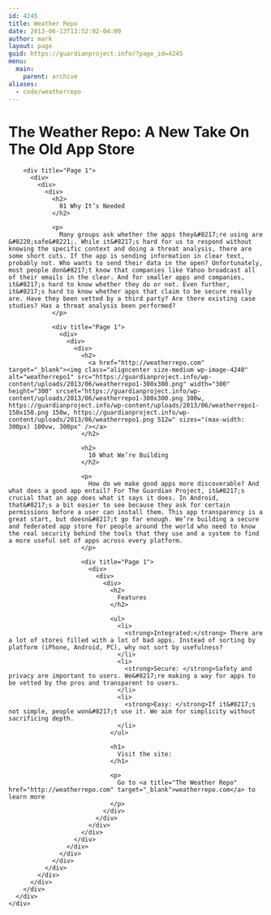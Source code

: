 ```yaml
---
id: 4245
title: Weather Repo
date: 2013-06-13T13:52:02-04:00
author: mark
layout: page
guid: https://guardianproject.info/?page_id=4245
menu:
  main:
    parent: archive
aliases:
  - code/weatherrepo
---
```

<div title="Page 1">
  <div>
    <div>
      <div>
        <h1>
          The Weather Repo: A New Take On The Old App Store
        </h1>
        
        <div title="Page 1">
          <div>
            <div>
              <div>
                <h2>
                  01 Why It’s Needed
                </h2>
                
                <p>
                  Many groups ask whether the apps they&#8217;re using are &#8220;safe&#8221;. While it&#8217;s hard for us to respond without knowing the specific context and doing a threat analysis, there are some short cuts. If the app is sending information in clear text, probably not. Who wants to send their data in the open? Unfortunately, most people don&#8217;t know that companies like Yahoo broadcast all of their emails in the clear. And for smaller apps and companies, it&#8217;s hard to know whether they do or not. Even further, it&#8217;s hard to know whether apps that claim to be secure really are. Have they been vetted by a third party? Are there existing case studies? Has a threat analysis been performed?
                </p>
                
                <div title="Page 1">
                  <div>
                    <div>
                      <div>
                        <h2>
                          <a href="http://weatherrepo.com" target="_blank"><img class="aligncenter size-medium wp-image-4240" alt="weatherrepo1" src="https://guardianproject.info/wp-content/uploads/2013/06/weatherrepo1-300x300.png" width="300" height="300" srcset="https://guardianproject.info/wp-content/uploads/2013/06/weatherrepo1-300x300.png 300w, https://guardianproject.info/wp-content/uploads/2013/06/weatherrepo1-150x150.png 150w, https://guardianproject.info/wp-content/uploads/2013/06/weatherrepo1.png 512w" sizes="(max-width: 300px) 100vw, 300px" /></a>
                        </h2>
                        
                        <h2>
                          10 What We’re Building
                        </h2>
                        
                        <p>
                          How do we make good apps more discoverable? And what does a good app entail? For The Guardian Project, it&#8217;s crucial that an app does what it says it does. In Android, that&#8217;s a bit easier to see because they ask for certain permissions before a user can install them. This app transparency is a great start, but doesn&#8217;t go far enough. We’re building a secure and federated app store for people around the world who need to know the real security behind the tools that they use and a system to find a more useful set of apps across every platform.
                        </p>
                        
                        <div title="Page 1">
                          <div>
                            <div>
                              <div>
                                <h2>
                                  Features
                                </h2>
                                
                                <ul>
                                  <li>
                                    <strong>Integrated:</strong> There are a lot of stores filled with a lot of bad apps. Instead of sorting by platform (iPhone, Android, PC), why not sort by usefulness?
                                  </li>
                                  <li>
                                    <strong>Secure: </strong>Safety and privacy are important to users. We&#8217;re making a way for apps to be vetted by the pros and transparent to users.
                                  </li>
                                  <li>
                                    <strong>Easy: </strong>If it&#8217;s not simple, people won&#8217;t use it. We aim for simplicity without sacrificing depth.
                                  </li>
                                </ul>
                                
                                <h1>
                                  Visit the site:
                                </h1>
                                
                                <p>
                                  Go to <a title="The Weather Repo" href="http://weatherrepo.com" target="_blank">weatherrepo.com</a> to learn more
                                </p>
                              </div>
                            </div>
                          </div>
                        </div>
                      </div>
                    </div>
                  </div>
                </div>
              </div>
            </div>
          </div>
        </div>
      </div>
    </div>
  </div>
</div>